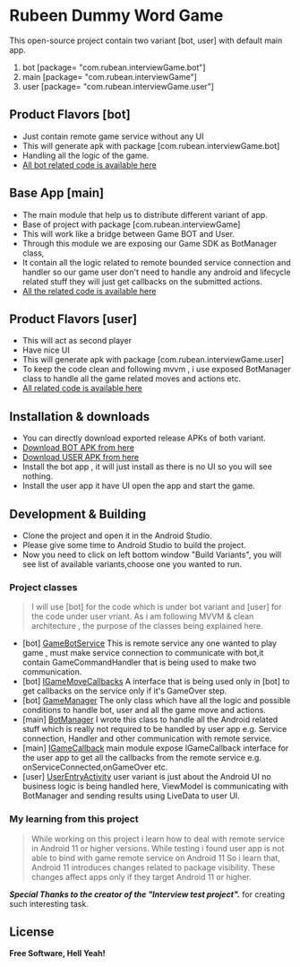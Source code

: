 # Rubeen Dummy Word Game

This open-source project contain two variant [bot, user] with default main app.

1. bot [package= "com.rubean.interviewGame.bot"]
2. main [package= "com.rubean.interviewGame"]
3. user [package= "com.rubean.interviewGame.user"]

## Product Flavors [bot]
- Just contain remote game service without any UI
- This will generate apk with package [com.rubean.interviewGame.bot]
- Handling all the logic of the game.
- [All bot related code is available here][PlDb]

## Base App [main]
- The main module that help us to distribute different variant of app.
- Base of project with package [com.rubean.interviewGame]
- This will work like a bridge between Game BOT and User.
- Through this module we are exposing our Game SDK as BotManager class,
- It contain all the logic related to remote bounded service connection and handler so our game user don't need to handle any android and lifecycle related stuff they will just get callbacks on the submitted actions.
- [All the related code is available here][fMain]

## Product Flavors [user]
- This will act as second player
- Have nice UI
- This will generate apk with package [com.rubean.interviewGame.user]
- To keep the code clean and following mvvm , i use exposed BotManager class to handle all the game related moves and actions etc.
- [All related code is available here][fUser]

## Installation & downloads
- You can directly download exported release APKs of both variant.
- [Download BOT APK from here][botAPK]
- [Download USER APK from here][userAPK]
- Install the bot app , it will just install as there is no UI so you will see nothing.
- Install the user app it have UI open the app and start the game.

## Development & Building
- Clone the project and open it in the Android Studio.
- Please give some time to Android Studio to build the project.
- Now you need to click on left bottom window "Build Variants", you will see list of available variants,choose one you wanted to run.

### Project classes
> I will use [bot] for the code which is under bot variant and [user] for the code under user vriant.
As i am following MVVM & clean architecture , the purpose of the classes being explained here.

- [bot] [GameBotService](/app/src/bot/java/com/rubean/interviewGame/GameBotService.java)
  This is remote service any one wanted to play game , must make service connection to communicate with bot,it contain GameCommandHandler that is being used to make two communication.
- [bot] [IGameMoveCallbacks](/app/src/bot/java/com/rubean/interviewGame/IGameMoveCallbacks.java)
  A interface that is being used only in [bot] to get callbacks on the service only if it's GameOver step.
- [bot] [GameManager](/app/src/bot/java/com/rubean/interviewGame/GameManager.java)
  The only class which have all the logic and possible conditions to handle bot, user and all the game move and actions.
- [main] [BotManager](/app/src/main/java/com/rubean/interviewGame/BotManager.java)
  I wrote this class to handle all the Android related stuff which is really not required to be handled by user app e.g. Service connection, Handler and other communication with remote service.
- [main] [IGameCallback](/app/src/main/java/com/rubean/interviewGame/callbacks/IGameCallback.java)
  main module expose IGameCallback interface for the user app to get all the callbacks from the remote service e.g. onServiceConnected,onGameOver etc.
- [user] [UserEntryActivity](/app/src/user/java/com/rubean/interviewGame/ui/UserEntryActivity.java)
  user variant is just about the Android UI no business logic is being handled here, ViewModel is communicating with BotManager and sending results using LiveData to user UI.

### My learning from this project
> While working on this project i learn how to deal with remote service in Android 11 or higher versions.
> While testing i found user app is not able to bind with game remote service on Android 11
> So i learn that, Android 11 introduces changes related to package visibility. These changes affect apps only if they target Android 11 or higher.

***Special Thanks to the creator of the "Interview test project".***
for creating such interesting task.

## License
**Free Software, Hell Yeah!**

[PlDb]: <https://github.com/ishroid/RubeenDummyWordGame/tree/main/app/src/bot>
[fMain]: <https://github.com/ishroid/RubeenDummyWordGame/tree/main/app/src/main>
[fUser]: <https://github.com/ishroid/RubeenDummyWordGame/tree/main/app/src/user>
[botAPK]: <https://github.com/ishroid/RubeenDummyWordGame/tree/main/release/app-bot-release.apk>
[userAPK]: <https://github.com/ishroid/RubeenDummyWordGame/tree/main/release/app-user-release.apk>
